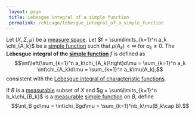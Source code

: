 ```yaml
---
 layout: page
 title: Lebesgue integral of a simple function
 permalink: /chicago/lebesgue_integral_of_a_simple_function
---
```

Let $(X,\Sigma, \mu)$ be a [measure space](https://mathgloss.github.io/MathGloss/chicago/measure_space). Let $f = \sum\limits_{k=1}^n a_k \chi_{A_k}$ be a [simple function](https://mathgloss.github.io/MathGloss/chicago/simple_function) such that $\mu(A_k) < \infty$ for $a_k \neq 0$.  The **Lebesgue integral of the [simple function](https://mathgloss.github.io/MathGloss/chicago/simple_function)** $f$ is defined as $$\int\left(\sum_{k=1}^n a_k\chi_{A_k}\right)d\mu = \sum_{k=1}^n a_k \int\chi_{A_k}d\mu = \sum_{k=1}^n a_k\mu(A_k),$$ consistent with the [Lebesgue integral of characteristic functions](https://mathgloss.github.io/MathGloss/chicago/Lebesgue_integral_of_characteristic_function).

If $B$ is a [measurable](https://mathgloss.github.io/MathGloss/chicago/measurable) subset of $X$ and $g = \sum\limits_{k=1}^n b_k\chi_{B_k}$ is a [measurable](https://mathgloss.github.io/MathGloss/chicago/measurable_function) [simple function](https://mathgloss.github.io/MathGloss/chicago/simple_function) on $B$, define $$\int_B gd\mu = \int\chi_Bgd\mu = \sum_{k=1}^nb_k\mu(B_k\cap B).$$

